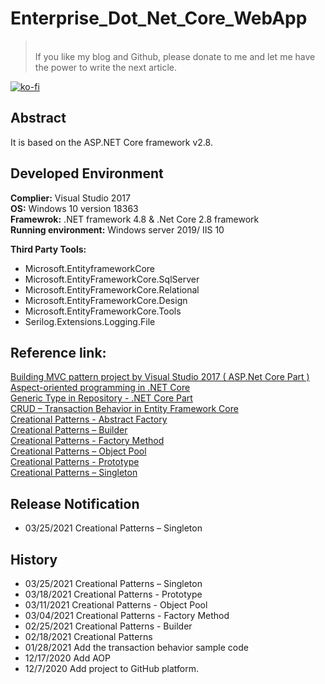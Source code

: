 # Enterprise_Dot_Net_Core_WebApp
>\
>If you like my blog and Github, please donate to me and let me have the power to write the next article.

[![ko-fi](https://www.ko-fi.com/img/githubbutton_sm.svg)](https://ko-fi.com/F1F82YR41)

## Abstract
It is based on the ASP.NET Core framework v2.8.
## Developed Environment
**Complier:** Visual Studio 2017\
**OS:** Windows 10 version 18363\
**Framewrok:** .NET framework 4.8 & .Net Core 2.8 framework\
**Running environment:** Windows server 2019/ IIS 10

**Third Party Tools:**
- Microsoft.EntityframeworkCore
- Microsoft.EntityFrameworkCore.SqlServer
- Microsoft.EntityFrameworkCore.Relational
- Microsoft.EntityFrameworkCore.Design
- Microsoft.EntityFrameworkCore.Tools
- Serilog.Extensions.Logging.File
## Reference link:
[Building MVC pattern project by Visual Studio 2017 ( ASP.Net Core Part )](https://davidskyspace.com/building-mvc-pattern-project-by-visual-studio-2017-asp-net-core-part/)
\
[Aspect-oriented programming in .NET Core](https://davidskyspace.com/aspect-oriented-programming-in-net-core/)
\
[Generic Type in Repository - .NET Core Part](https://davidskyspace.com/generic-type-in-repository-net-core-part/)
\
[CRUD – Transaction Behavior in Entity Framework Core](https://davidskyspace.com/crud-transaction-behavior-in-entity-framework-core/)
\
[Creational Patterns - Abstract Factory](https://davidskyspace.com/creational-patterns-abstract-factory/)
\
[Creational Patterns – Builder](https://davidskyspace.com/creational-patterns-builder/)
\
[Creational Patterns - Factory Method](https://davidskyspace.com/creational-patterns-factory-method/)
\
[Creational Patterns – Object Pool](davidskyspace.com/creational-patterns-object-pool/)
\
[Creational Patterns - Prototype](https://davidskyspace.com/creational-patterns-prototype/)
\
[Creational Patterns – Singleton](https://davidskyspace.com/creational-patterns-singleton/)

## Release Notification
- 03/25/2021 Creational Patterns – Singleton

## History
- 03/25/2021 Creational Patterns – Singleton
- 03/18/2021 Creational Patterns - Prototype
- 03/11/2021 Creational Patterns - Object Pool
- 03/04/2021 Creational Patterns - Factory Method
- 02/25/2021 Creational Patterns - Builder
- 02/18/2021 Creational Patterns
- 01/28/2021 Add the transaction behavior sample code
- 12/17/2020 Add AOP
- 12/7/2020 Add project to GitHub platform.

